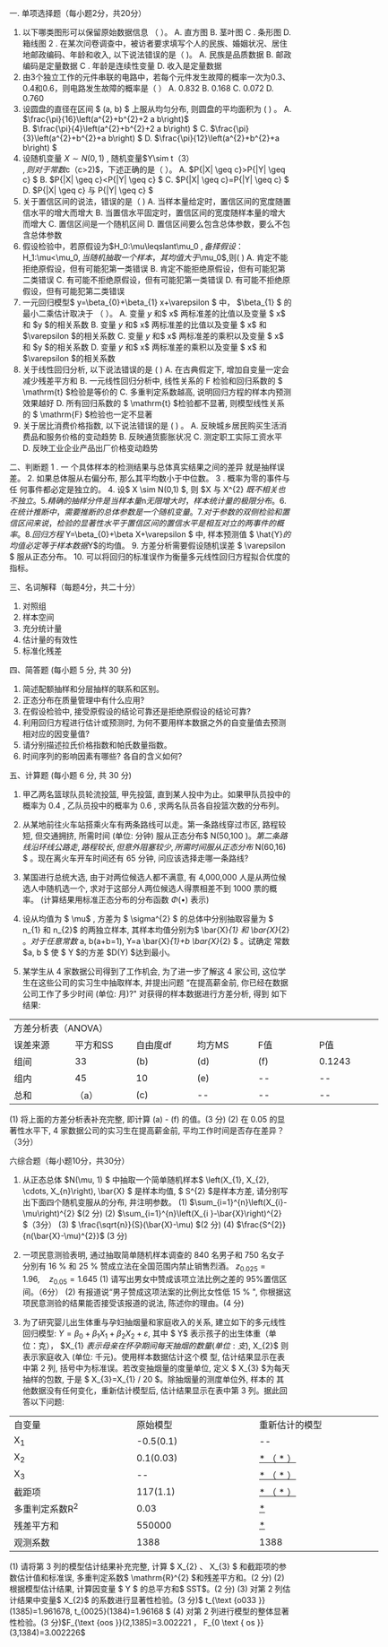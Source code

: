 一.  单项选择题（每小题2分，共20分）
 1.  以下哪类图形可以保留原始数据信息 （  ）。
 A. 直方图
 B. 茎叶图
 C . 条形图
 D. 箱线图
 2 . 在某次问卷调查中，被访者要求填写个人的民族、婚姻状况、居住地邮政编码、年龄和收入, 以下说法错误的是（  )。
 A. 民族是品质数据
 B. 邮政编码是定量数据
 C . 年龄是连续性变量 
 D. 收入是定量数据
 3. 由3个独立工作的元件串联的电路中，若每个元件发生故障的概率一次为0.3、0.4和0.6，则电路发生故障的概率是（ ）
 A.  0.832 
 B.  0.168 
 C.  0.072 
 D.  0.760 
 4. 设圆盘的直径在区间 $ (a, b) $ 上服从均匀分布, 则圆盘的平均面积为  (   )  。
 A.  $\frac{\pi}{16}\left(a^{2}+b^{2}+2 a b\right)$  
 B.  $\frac{\pi}{4}\left(a^{2}+b^{2}+2 a b\right) $
 C.  $\frac{\pi}{3}\left(a^{2}+b^{2}+a b\right) $
 D.  $\frac{\pi}{12}\left(a^{2}+b^{2}+a b\right) $
 5. 设随机变量  $X \sim N\left(0, 1\right)$ , 随机变量$Y\sim t（3）\
$,则 对 于 常 数$c（c>2)$，下述正确的是（  ）。
 A.  $P\{|X| \geq c\}>P\{|Y| \geq c\} $
 B.  $P\{|X| \geq c\}<P\{|Y| \geq c\} $
 C.  $P\{|X| \geq c\}=P\{|Y| \geq c\} $
 D.  $P\{|X| \geq c\}  与  P\{|Y| \geq c\} $
 6. 关于置信区间的说法，错误的是（  )
 A. 当样本量给定时，置信区间的宽度随置信水平的增大而增大
 B. 当置信水平固定时，置信区间的宽度随样本量的增大而增大
 C. 置信区间是一个随机区间
 D. 置信区间要么包含总体参数，要么不包含总体参数 
 7. 假设检验中，若原假设为$H_0:\mu\leqslant\mu_0 $,备择假设：$H_1:\mu<\mu_0$,当随机抽取一个样本，其均值大于$\mu_0$,则(   )
 A. 肯定不能拒绝原假设，但有可能犯第一类错误
 B. 肯定不能拒绝原假设，但有可能犯第二类错误
 C. 有可能不拒绝原假设，但有可能犯第一类错误
 D. 有可能不拒绝原假设，但有可能犯第二类错误
 8. 一元回归模型$  y=\beta_{0}+\beta_{1} x+\varepsilon $ 中，  $\beta_{1} $ 的最小二乘估计取决于 （  ）。
 A. 变量  $y$  和$  x$  两标准差的比值以及变量 $ x$  和  $y $的相关系数
 B. 变量  $y$  和$  x$  两标准差的比值以及变量 $ x$  和  $\varepsilon $的相关系数
 C. 变量  $y$  和$  x$  两标准差的乘积以及变量 $ x$  和  $y $的相关系数
 D. 变量  $y$  和$  x$  两标准差的乘积以及变量 $ x$  和  $\varepsilon $的相关系数
 9. 关于线性回归分析, 以下说法错误的是  (   ) 
 A. 在古典假定下, 增加自变量一定会减少残差平方和
 B. 一元线性回归分析中, 线性关系的  $\mathrm{F}$  检验和回归系数的 $ \mathrm{t}  $检验是等价的
 C. 多重判定系数越高, 说明回归方程的样本内预测效果越好
 D. 所有回归系数的 $ \mathrm{t}  $检验都不显著, 则模型线性关系的 $ \mathrm{F}  $检验也一定不显著
 10. 关于居比消费价格指数, 以下说法错误的是  (   )  。
 A. 反映城乡居民购买生活消费品和服务价格的变动趋势
 B. 反映通货膨胀状况
 C. 测定职工实际工资水平
 D. 反映工业企业产品出厂价格变动趋势
 ​

 二、判断题
 1 .  一 个具体样本的检测结果与总体真实结果之间的差异 就是抽样误差。
 2. 如果总体服从右偏分布, 那么其平均数小于中位数。
 3 .  概率为零的事件与任 何事件都必定是独立的。 
 4. 设$  X \sim N(0,1) $, 则  $X 与 X^{2} $既不相关也不独立。
 5. 精确的抽样分件是当样本量$n$无限增大时，样本统计量的极限分布。
 6.  在统计推断中，需要推断的总体参数是一个随机变量。
 7.  对于参数的双侧检验和置信区间来说，检验的显著性水平于置信区间的置信水平是相互对立的两事件的概率。
 8. 回归方程$  Y=\beta_{0}+\beta X+\varepsilon $ 中, 样本预测值 $ \hat{Y}$的均值必定等于样本数据$Y$的均值。
 9. 方差分析需要假设随机误差 $ \varepsilon $ 服从正态分布。
 10. 可以将回归的标准误作为衡量多元线性回归方程拟合优度的指标。
 ​

 三、名词解释（每题4分，共二十分）
 1. 对照组
 2. 样本空间
 3. 充分统计量
 4. 估计量的有效性
 5. 标准化残差
 ​

 四、简答题 (每小题 5 分, 共 30 分)
 1. 简述配额抽样和分层抽样的联系和区别。
 2. 正态分布在质量管理中有什么应用?
 3. 在假设检验中, 接受原假设的结论可靠还是拒绝原假设的结论可靠?
 4. 利用回归方程进行估计或预测时, 为何不要用样本数据之外的自变量值去预测相对应的因变量值?
 5. 请分别描述拉氏价格指数和帕氏数量指数。
 6. 时间序列的影响因素有哪些? 各自的含义如何?
 ​

 五、计算题 (每小题 6 分, 共 30 分)
 1. 甲乙两名篮球队员轮流投篮, 甲先投篮, 直到某人投中为止。如果甲队员投中的概率为  0.4 , 乙队员投中的概率为  0.6 , 求两名队员各自投篮次数的分布列。
 ​

 2. 从某地前往火车站搭乘火车有两条路线可以走。第一条路线穿过市区, 路程较短, 但交通拥挤, 所需时间 (单位: 分钟) 服从正态分布$  N(50,100  )$。第二条路线沿环线公路走, 路程较长, 但意外阻塞较少, 所需时间服从正态分布$  N(60,16) $ 。现在离火车开车时间还有 65 分钟, 问应该选择走哪一条路线?
 ​

 3. 某国进行总统大选, 由于对两位候选人都不满意, 有  4,000,000  人是从两位候选人中随机选一个, 求对于这部分人两位候选人得票相差不到 1000 票的概率。 (计算结果用标准正态分布的分布函数  $\Phi(\bullet)$  表示)
 ​

 4. 设从均值为 $ \mu$ , 方差为 $ \sigma^{2} $ 的总体中分别抽取容量为 $ n_{1}  和  n_{2}$  的两独立样本, 其样本均值分别为$  \bar{X}_{1}  和  \bar{X}_{2}  $。对于任意常数$  a, b(a+b=1), Y=a \bar{X}_{1}+b \bar{X}_{2} $ 。试确定 常数  $a, b $ 使 $ Y  $的方差  $D(Y)  $达到最小。
 ​

 5. 某学生从 4 家数据公司得到了工作机会, 为了进一步了解这 4 家公司, 这位学生在这些公司的实习生中抽取样本, 并提出问题 “在提高薪金前, 你已经在数据公司工作了多少时间 (单位: 月)?&quot; 对获得的样本数据进行方差分析, 得到 如下结果:
 <table data-lake-id="Ff3iW" id="Ff3iW" margin="true" width-mode="contain" class="lake-table" style="width: 659px"><colgroup><col width="109"><col width="109"><col width="109"><col width="109"><col width="109"><col width="114"></colgroup><tbody><tr data-lake-id="uab04d374" id="uab04d374"><td data-lake-id="uc253d1a3" id="uc253d1a3" colSpan="6">方差分析表（ANOVA）
 </td></tr><tr data-lake-id="ude8d1315" id="ude8d1315"><td data-lake-id="ucd272cce" id="ucd272cce">误差来源
 </td><td data-lake-id="ue522cca0" id="ue522cca0">平方和SS
 </td><td data-lake-id="u2f56488b" id="u2f56488b">自由度df
 </td><td data-lake-id="uff36ddf5" id="uff36ddf5">均方MS
 </td><td data-lake-id="ued14aaf8" id="ued14aaf8">F值
 </td><td data-lake-id="ud9eee652" id="ud9eee652">P值
 </td></tr><tr data-lake-id="u18bcbfd3" id="u18bcbfd3"><td data-lake-id="u62d40f58" id="u62d40f58">组间
 </td><td data-lake-id="u4bb76b2f" id="u4bb76b2f">33
 </td><td data-lake-id="u1e76dbea" id="u1e76dbea">(b)
 </td><td data-lake-id="ue4a19510" id="ue4a19510">(d)
 </td><td data-lake-id="u50d50b11" id="u50d50b11">(f)
 </td><td data-lake-id="u17c0535d" id="u17c0535d">0.1243
 </td></tr><tr data-lake-id="uf04a8c45" id="uf04a8c45"><td data-lake-id="u108dd530" id="u108dd530">组内
 </td><td data-lake-id="ub825f0eb" id="ub825f0eb">45
 </td><td data-lake-id="uaba3becb" id="uaba3becb">10
 </td><td data-lake-id="u445b7171" id="u445b7171">(e)
 </td><td data-lake-id="u4f1fe9bb" id="u4f1fe9bb">--
 </td><td data-lake-id="u46ce4959" id="u46ce4959">--
 </td></tr><tr data-lake-id="ubc17ff5c" id="ubc17ff5c"><td data-lake-id="ub9ee457a" id="ub9ee457a">总和
 </td><td data-lake-id="u656d9fdd" id="u656d9fdd">（a）
 </td><td data-lake-id="u430f56b7" id="u430f56b7">(c)
 </td><td data-lake-id="u42682cae" id="u42682cae">--
 </td><td data-lake-id="u8fb3b95b" id="u8fb3b95b">--
 </td><td data-lake-id="u64cc0bbd" id="u64cc0bbd">--
 </td></tr></tbody></table>(1) 将上面的方差分析表补充完整, 即计算 (a) - (f) 的值。(3 分)
 (2) 在  0.05  的显著性水平下, 4 家数据公司的实习生在提高薪金前, 平均工作时间是否存在差异？（3分）
 ​

 六综合题（每小题10分，共30分）
 1. 从正态总体  $N(\mu, 1) $ 中抽取一个简单随机样本$  \left(X_{1}, X_{2}, \cdots, X_{n}\right), \bar{X} $ 是样本均值, $ S^{2}  $是样本方差, 请分别写出下面四个随机变服从的分布, 井注明参数。
 (1)  $\sum_{i=1}^{n}\left(X_{i}-\mu\right)^{2}  $(2 分)
 (2)  $\sum_{i=1}^{n}\left(X_{i
}-\bar{X}\right)^{2} $（3分）
 (3) $ \frac{\sqrt{n}}{S}(\bar{X}-\mu) $(2 分)
 (4)  $\frac{S^{2}}{n(\bar{X}-\mu)^{2}}$ (3 分)
 ​

 2. 一项民意测验表明, 通过抽取简单随机样本调查的 840 名男子和 750 名女子 分別有  16 %  和  25 %  赞成立法在全国范围内禁止销售烈酒。
 $z_{0.025}=1.96, \quad z_{0.05}=1.645$
 (1) 请写出男女中赞成该项立法比例之差的 95%置信区间。（6分）
 (2) 有报道说“男子赞成这项法案的比例比女性低  15 %  &quot;, 你根据这项民意测验的结果能否接受该报道的说法, 陈述你的理由。(4 分)
 ​

 3. 为了研究婴儿出生体重与孕妇抽烟量和家庭收入的关系, 建立如下的多元线性回归模型:
 $Y=\beta_{0}+\beta_{1} X_{1}+\beta_{2} X_{2}+\varepsilon,$
 其中 $ Y$  表示孩子的出生体重（单位：克），  $X_{1}  $表示母亲在怀孕期间每天抽烟的数 量 (单位: 支),$  X_{2}$  则表示家庭收入 (单位: 千元)。使用样本数据估计这个模 型, 估计结果显示在表中第 2 列, 括号中为标准误。若改变抽烟量的度量单位, 定义 $ X_{3}  $为每天抽样的包数, 于是 $ X_{3}=X_{1} / 20  $。除抽烟量的测度单位外, 样本的 其他数据没有任何变化，重新估计模型后, 估计结果显示在表中第 3 列。据此回答以下问题:
 <table data-lake-id="lqqnp" id="lqqnp" margin="true" width-mode="contain" class="lake-table" style="width: 659px"><colgroup><col width="219"><col width="219"><col width="221"></colgroup><tbody><tr data-lake-id="u1c326e86" id="u1c326e86"><td data-lake-id="u0820eaea" id="u0820eaea">自变量
 </td><td data-lake-id="ub0253ab7" id="ub0253ab7">原始模型
 </td><td data-lake-id="u13983182" id="u13983182">重新估计的模型
 </td></tr><tr data-lake-id="ucb6ac4fb" id="ucb6ac4fb"><td data-lake-id="u09712161" id="u09712161">X<sub>1</sub>
 </td><td data-lake-id="u3e94590d" id="u3e94590d">-0.5(0.1)
 </td><td data-lake-id="u2c26cd9c" id="u2c26cd9c">--
 </td></tr><tr data-lake-id="u6741e688" id="u6741e688"><td data-lake-id="u6bb591fc" id="u6bb591fc">X<sub>2</sub>
 </td><td data-lake-id="u4e425a76" id="u4e425a76">0.1(0.03)
 </td><td data-lake-id="ua14f043a" id="ua14f043a"><u>   *    （ * ）</u>
 </td></tr><tr data-lake-id="u6c8a03a2" id="u6c8a03a2"><td data-lake-id="u40cfdb7d" id="u40cfdb7d">X<sub>3</sub>
 </td><td data-lake-id="u54dc1d34" id="u54dc1d34">--
 </td><td data-lake-id="ud0c9dc8b" id="ud0c9dc8b"><u>   *    （ * ）</u>
 </td></tr><tr data-lake-id="u79e6c088" id="u79e6c088"><td data-lake-id="uee164ac4" id="uee164ac4">截距项
 </td><td data-lake-id="ub988a9b5" id="ub988a9b5">117(1.1)
 </td><td data-lake-id="u10403a8f" id="u10403a8f"><u>   *    （ * ）</u>
 </td></tr><tr data-lake-id="uc5ae45e8" id="uc5ae45e8"><td data-lake-id="u61cc424f" id="u61cc424f">多重判定系数R<sup>2</sup>
 </td><td data-lake-id="u65145e4a" id="u65145e4a">0.03
 </td><td data-lake-id="u8109dd5f" id="u8109dd5f"><u>         *         </u>
 </td></tr><tr data-lake-id="u1a577cba" id="u1a577cba"><td data-lake-id="uc35a251d" id="uc35a251d">残差平方和
 </td><td data-lake-id="u0b1b38d1" id="u0b1b38d1">550000
 </td><td data-lake-id="ud03aa019" id="ud03aa019"><u>        *         </u>
 </td></tr><tr data-lake-id="u4a570e02" id="u4a570e02"><td data-lake-id="u84050c56" id="u84050c56">观测系数
 </td><td data-lake-id="u13f5e16b" id="u13f5e16b">1388
 </td><td data-lake-id="uef627b88" id="uef627b88">1388
 </td></tr></tbody></table>(1) 请将第 3 列的模型估计结果补充完整, 计算 $ X_{2} 、 X_{3} $ 和截距项的参数估计值和标准误, 多重判定系数$  \mathrm{R}^{2}  $和残差平方和。(2 分)
 (2) 根据模型估计结果, 计算因变量 $ Y $ 的总平方和$ SST$。(2 分)
 (3) 对第 2 列估计结果中变量$  X_{2}$  的系数进行显著性检验。(3 分)
 ​$ t_{\text {o033 }}(1385)=1.961678, t_{0025}(1384)=1.96168 $
 (4) 对第 2 列进行模型的整体显著性检验。(3 分)
 ​$F_{\text {oos }}(2,1385)=3.002221 ， F_{0 \text { os }}(3,1384)=3.002226$
 ​

 